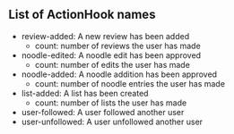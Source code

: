 ## List of ActionHook names

- review-added: A new review has been added
    - count: number of reviews the user has made
- noodle-edited: A noodle edit has been approved
    - count: number of edits the user has made
- noodle-added: A noodle addition has been approved
    - count: number of noodle entries the user has made
- list-added: A list has been created
    - count: number of lists the user has made
- user-followed: A user followed another user
- user-unfollowed: A user unfollowed another user

